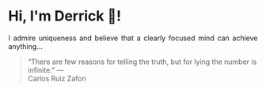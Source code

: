 # Hi, I'm Derrick 👋!
<p align="justify">I admire uniqueness and believe that a clearly focused mind can achieve anything...</p> 
<!-- #quote-start -->
<blockquote>&ldquo;There are few reasons for telling the truth, but for lying the number is infinite.&rdquo; &mdash; <footer>Carlos Ruiz Zafon</footer></blockquote>
<!-- #quote-end -->
